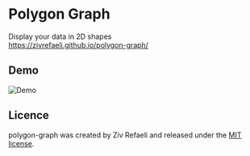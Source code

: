 # Polygon Graph

Display your data in 2D shapes
<br>
https://zivrefaeli.github.io/polygon-graph/

## Demo

![Demo](/public/demo.gif)

## Licence

polygon-graph was created by Ziv Refaeli and released under the [MIT license](https://github.com/zivrefaeli/polygon-graph/blob/master/LICENCE).

